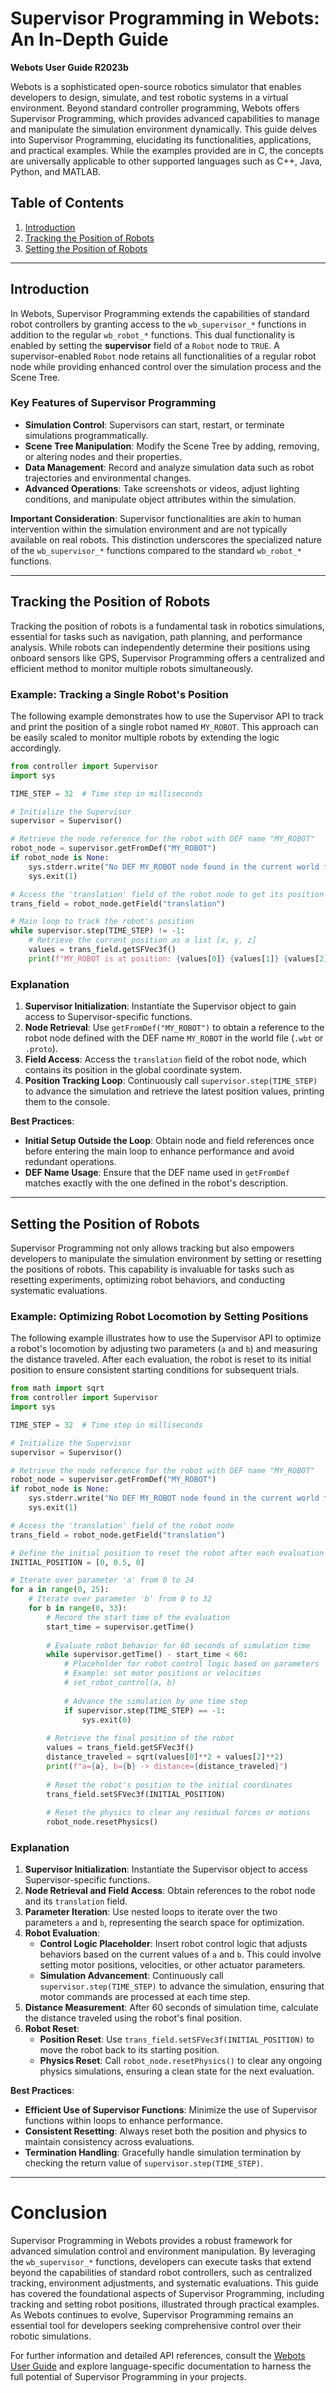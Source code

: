 # Supervisor Programming in Webots: An In-Depth Guide

**Webots User Guide R2023b**

Webots is a sophisticated open-source robotics simulator that enables developers to design, simulate, and test robotic systems in a virtual environment. Beyond standard controller programming, Webots offers Supervisor Programming, which provides advanced capabilities to manage and manipulate the simulation environment dynamically. This guide delves into Supervisor Programming, elucidating its functionalities, applications, and practical examples. While the examples provided are in C, the concepts are universally applicable to other supported languages such as C++, Java, Python, and MATLAB.

## Table of Contents

1. [Introduction](#introduction)
2. [Tracking the Position of Robots](#tracking-the-position-of-robots)
3. [Setting the Position of Robots](#setting-the-position-of-robots)

---

## Introduction

In Webots, Supervisor Programming extends the capabilities of standard robot controllers by granting access to the `wb_supervisor_*` functions in addition to the regular `wb_robot_*` functions. This dual functionality is enabled by setting the **supervisor** field of a `Robot` node to `TRUE`. A supervisor-enabled `Robot` node retains all functionalities of a regular robot node while providing enhanced control over the simulation process and the Scene Tree.

### Key Features of Supervisor Programming

- **Simulation Control**: Supervisors can start, restart, or terminate simulations programmatically.
- **Scene Tree Manipulation**: Modify the Scene Tree by adding, removing, or altering nodes and their properties.
- **Data Management**: Record and analyze simulation data such as robot trajectories and environmental changes.
- **Advanced Operations**: Take screenshots or videos, adjust lighting conditions, and manipulate object attributes within the simulation.

**Important Consideration**: Supervisor functionalities are akin to human intervention within the simulation environment and are not typically available on real robots. This distinction underscores the specialized nature of the `wb_supervisor_*` functions compared to the standard `wb_robot_*` functions.

---

## Tracking the Position of Robots

Tracking the position of robots is a fundamental task in robotics simulations, essential for tasks such as navigation, path planning, and performance analysis. While robots can independently determine their positions using onboard sensors like GPS, Supervisor Programming offers a centralized and efficient method to monitor multiple robots simultaneously.

### Example: Tracking a Single Robot's Position

The following example demonstrates how to use the Supervisor API to track and print the position of a single robot named `MY_ROBOT`. This approach can be easily scaled to monitor multiple robots by extending the logic accordingly.

```python
from controller import Supervisor
import sys

TIME_STEP = 32  # Time step in milliseconds

# Initialize the Supervisor
supervisor = Supervisor()

# Retrieve the node reference for the robot with DEF name "MY_ROBOT"
robot_node = supervisor.getFromDef("MY_ROBOT")
if robot_node is None:
    sys.stderr.write("No DEF MY_ROBOT node found in the current world file\n")
    sys.exit(1)

# Access the 'translation' field of the robot node to get its position
trans_field = robot_node.getField("translation")

# Main loop to track the robot's position
while supervisor.step(TIME_STEP) != -1:
    # Retrieve the current position as a list [x, y, z]
    values = trans_field.getSFVec3f()
    print(f"MY_ROBOT is at position: {values[0]} {values[1]} {values[2]}")
```

### Explanation

1. **Supervisor Initialization**: Instantiate the Supervisor object to gain access to Supervisor-specific functions.
2. **Node Retrieval**: Use `getFromDef("MY_ROBOT")` to obtain a reference to the robot node defined with the DEF name `MY_ROBOT` in the world file (`.wbt` or `.proto`).
3. **Field Access**: Access the `translation` field of the robot node, which contains its position in the global coordinate system.
4. **Position Tracking Loop**: Continuously call `supervisor.step(TIME_STEP)` to advance the simulation and retrieve the latest position values, printing them to the console.

**Best Practices**:
- **Initial Setup Outside the Loop**: Obtain node and field references once before entering the main loop to enhance performance and avoid redundant operations.
- **DEF Name Usage**: Ensure that the DEF name used in `getFromDef` matches exactly with the one defined in the robot's description.

---

## Setting the Position of Robots

Supervisor Programming not only allows tracking but also empowers developers to manipulate the simulation environment by setting or resetting the positions of robots. This capability is invaluable for tasks such as resetting experiments, optimizing robot behaviors, and conducting systematic evaluations.

### Example: Optimizing Robot Locomotion by Setting Positions

The following example illustrates how to use the Supervisor API to optimize a robot's locomotion by adjusting two parameters (`a` and `b`) and measuring the distance traveled. After each evaluation, the robot is reset to its initial position to ensure consistent starting conditions for subsequent trials.

```python
from math import sqrt
from controller import Supervisor
import sys

TIME_STEP = 32  # Time step in milliseconds

# Initialize the Supervisor
supervisor = Supervisor()

# Retrieve the node reference for the robot with DEF name "MY_ROBOT"
robot_node = supervisor.getFromDef("MY_ROBOT")
if robot_node is None:
    sys.stderr.write("No DEF MY_ROBOT node found in the current world file\n")
    sys.exit(1)

# Access the 'translation' field of the robot node
trans_field = robot_node.getField("translation")

# Define the initial position to reset the robot after each evaluation
INITIAL_POSITION = [0, 0.5, 0]

# Iterate over parameter 'a' from 0 to 24
for a in range(0, 25):
    # Iterate over parameter 'b' from 0 to 32
    for b in range(0, 33):
        # Record the start time of the evaluation
        start_time = supervisor.getTime()
        
        # Evaluate robot behavior for 60 seconds of simulation time
        while supervisor.getTime() - start_time < 60:
            # Placeholder for robot control logic based on parameters 'a' and 'b'
            # Example: set motor positions or velocities
            # set_robot_control(a, b)
            
            # Advance the simulation by one time step
            if supervisor.step(TIME_STEP) == -1:
                sys.exit(0)
        
        # Retrieve the final position of the robot
        values = trans_field.getSFVec3f()
        distance_traveled = sqrt(values[0]**2 + values[2]**2)
        print(f"a={a}, b={b} -> distance={distance_traveled}")
        
        # Reset the robot's position to the initial coordinates
        trans_field.setSFVec3f(INITIAL_POSITION)
        
        # Reset the physics to clear any residual forces or motions
        robot_node.resetPhysics()
```

### Explanation

1. **Supervisor Initialization**: Instantiate the Supervisor object to access Supervisor-specific functions.
2. **Node Retrieval and Field Access**: Obtain references to the robot node and its `translation` field.
3. **Parameter Iteration**: Use nested loops to iterate over the two parameters `a` and `b`, representing the search space for optimization.
4. **Robot Evaluation**:
    - **Control Logic Placeholder**: Insert robot control logic that adjusts behaviors based on the current values of `a` and `b`. This could involve setting motor positions, velocities, or other actuator parameters.
    - **Simulation Advancement**: Continuously call `supervisor.step(TIME_STEP)` to advance the simulation, ensuring that motor commands are processed at each time step.
5. **Distance Measurement**: After 60 seconds of simulation time, calculate the distance traveled using the robot's final position.
6. **Robot Reset**:
    - **Position Reset**: Use `trans_field.setSFVec3f(INITIAL_POSITION)` to move the robot back to its starting position.
    - **Physics Reset**: Call `robot_node.resetPhysics()` to clear any ongoing physics simulations, ensuring a clean state for the next evaluation.

**Best Practices**:
- **Efficient Use of Supervisor Functions**: Minimize the use of Supervisor functions within loops to enhance performance.
- **Consistent Resetting**: Always reset both the position and physics to maintain consistency across evaluations.
- **Termination Handling**: Gracefully handle simulation termination by checking the return value of `supervisor.step(TIME_STEP)`.

---

# Conclusion

Supervisor Programming in Webots provides a robust framework for advanced simulation control and environment manipulation. By leveraging the `wb_supervisor_*` functions, developers can execute tasks that extend beyond the capabilities of standard robot controllers, such as centralized tracking, environment adjustments, and systematic evaluations. This guide has covered the foundational aspects of Supervisor Programming, including tracking and setting robot positions, illustrated through practical examples. As Webots continues to evolve, Supervisor Programming remains an essential tool for developers seeking comprehensive control over their robotic simulations.

For further information and detailed API references, consult the [Webots User Guide](https://cyberbotics.com/doc/reference/supervisor) and explore language-specific documentation to harness the full potential of Supervisor Programming in your projects.

